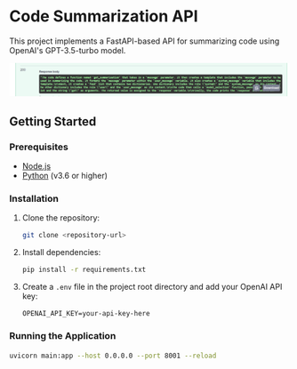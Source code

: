 # Code Summarization API

This project implements a FastAPI-based API for summarizing code using OpenAI's GPT-3.5-turbo model.

![Image description](llm/img.png)

## Getting Started

### Prerequisites

- [Node.js](https://nodejs.org/)
- [Python](https://www.python.org/) (v3.6 or higher)

### Installation

1. Clone the repository:

    ```bash
    git clone <repository-url>
    ```

2. Install dependencies:

    ```bash
    pip install -r requirements.txt
    ```

3. Create a `.env` file in the project root directory and add your OpenAI API key:

    ```env
    OPENAI_API_KEY=your-api-key-here
    ```

### Running the Application

```bash
uvicorn main:app --host 0.0.0.0 --port 8001 --reload
